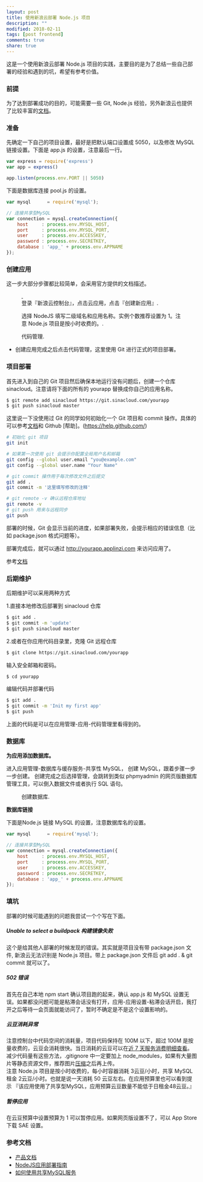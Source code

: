 ```yaml
---
layout: post
title: 使用新浪云部署 Node.js 项目
description: ""
modified: 2018-02-11
tags: [post frontend]
comments: true
share: true
---
```


这是一个使用新浪云部署 Node.js 项目的实践，主要目的是为了总结一些自己部署的经验和遇到的坑，希望有参考价值。

### 前提
为了达到部署成功的目的，可能需要一些 Git, Node.js 经验，另外新浪云也提供了比较丰富的[文档](http://www.sinacloud.com/index/support.html)。

### 准备
先确定一下自己的项目设置，最好是把默认端口设置成 5050，以及修改 MySQL 链接设置。下面是 app.js 的设置，注意最后一行。

``` javascript
var express = require('express')
var app = express()

app.listen(process.env.PORT || 5050)
```

下面是数据库连接 pool.js 的设置。
``` javascript
var mysql      = require('mysql');

// 连接共享型MySQL
var connection = mysql.createConnection({
    host     : process.env.MYSQL_HOST,
    port     : process.env.MYSQL_PORT,
    user     : process.env.ACCESSKEY,
    password : process.env.SECRETKEY,
    database : 'app_' + process.env.APPNAME
});
```

### 创建应用
这一步大部分步骤都比较简单，会采用官方提供的文档描述。  

<figure class="half">
    <a href="../images/nodejs-sinacloud _2018-02-11_15-55-33.png">
        <img src="../images/nodejs-sinacloud _2018-02-11_15-55-33.png" alt="">
    </a>
    <a href="../images/nodejs-sinacloud_2018-02-11_15-55-49.png">
        <img src="../images/nodejs-sinacloud_2018-02-11_15-55-49.png" alt="">
    </a>
	<figcaption><span>登录『新浪云控制台』，点击云应用，点击『创建新应用』</span>.</figcaption>
</figure>

<figure>
    <a href="../images/nodejs-sinacloud_2018-02-11_15-58-54.png">
        <img src="../images/nodejs-sinacloud_2018-02-11_15-58-54.png" alt="">
    </a>
	<figcaption><span>选择 NodeJS 填写二级域名和应用名称。实例个数推荐设置为 1。注意 Node.js 项目是按小时收费的。</span>.</figcaption>
</figure>

<figure>
    <a href="../images/nodejs-sinacloud_2018-02-11_16-01-20.png">
        <img src="../images/nodejs-sinacloud_2018-02-11_16-01-20.png" alt="">
    </a>
	<figcaption><span>代码管理</span>.</figcaption>
</figure>

* 创建应用完成之后点击代码管理，这里使用 Git 进行正式的项目部署。

### 项目部署
首先进入到自己的 Git 项目然后确保本地运行没有问题后，创建一个仓库 sinacloud。注意请将下面的所有的 yourapp 替换成你自己的应用名称。

``` bash
$ git remote add sinacloud https://git.sinacloud.com/yourapp
$ git push sinacloud master
```

这里说一下没使用过 Git 的同学如何初始化一个 Git 项目和 commit 操作。具体的可以参考[文档](https://git-scm.com/book/zh/v2)和 Github [帮助]。(https://help.github.com/)
``` bash
# 初始化 git 项目
git init

# 如果第一次使用 git 会提示你配置全局用户名和邮箱
git config --global user.email "you@example.com"
git config --global user.name "Your Name"

# git commit 操作用于每次修改文件之后提交
git add .
git commit -m '这里填写修改的注释'

# git remote -v 确认远程仓库地址
git remote -v
# git push 用来与远程同步
git push
```

部署的时候，Git 会显示当前的进度，如果部署失败，会提示相应的错误信息（比如 package.json 格式问题等）。  

部署完成后，就可以通过 http://yourapp.applinzi.com 来访问应用了。  

参考[文档](http://www.sinacloud.com/doc/sae/docker/nodejs-getting-started.html)

### 后期维护

后期维护可以采用两种方式

1.直接本地修改后部署到 sinacloud 仓库

``` bash
$ git add .
$ git commit -m 'update'
$ git push sinacloud master
```

2.或者在你应用代码目录里，克隆 Git 远程仓库

``` bash
$ git clone https://git.sinacloud.com/yourapp
```

输入安全邮箱和密码。

``` bash
$ cd yourapp
```

编辑代码并部署代码

``` bash
$ git add .
$ git commit -m 'Init my first app'
$ git push 
```

上面的代码是可以在应用管理-应用-代码管理里看得到的。

### 数据库
**为应用添加数据库。**  

进入应用管理-数据库与缓存服务-共享性 MySQL， 创建 MySQL，跟着步骤一步一步创建。 创建完成之后选择管理，会跳转到类似 phpmyadmin 的网页版数据库管理工具，可以倒入数据文件或者执行 SQL 语句。  

<figure>
    <a href="../images/nodejs-sinacloud_2018-02-11_16-02-03.png">
        <img src="../images/nodejs-sinacloud_2018-02-11_16-02-03.png" alt="">
    </a>
	<figcaption><span>创建数据库</span>.</figcaption>
</figure>

**数据库链接**

下面是Node.js 链接 MySQL 的设置，注意数据库名的设置。

``` javascript
var mysql      = require('mysql');

// 连接共享型MySQL
var connection = mysql.createConnection({
    host     : process.env.MYSQL_HOST,
    port     : process.env.MYSQL_PORT,
    user     : process.env.ACCESSKEY,
    password : process.env.SECRETKEY,
    database : 'app_' + process.env.APPNAME
});
```

### 填坑
部署的时候可能遇到的问题我尝试一个个写在下面。  
##### Unable to select a buildpack 构建镜像失败
这个是给其他人部署的时候发现的错误。其实就是项目没有带 package.json 文件, 新浪云无法识别是 Node.js 项目。带上 package.json 文件后 git add . & git commit 就可以了。
##### 502 错误
首先在自己本地 npm start 确认项目跑的起来，确认 app.js 和 MySQL 设置无误。如果都没问题可能是粘滞会话没有打开，应用-应用设置-粘滞会话开启，我打开之后等待一会页面就能访问了，暂时不确定是不是这个设置影响的。
##### 云豆消耗异常
注意控制台中代码空间的消耗量，项目代码保持在 100M 以下，超过 100M 是按量收费的，云豆会消耗很快。当日消耗的云豆可以在[近 7 天服务消费明细查看](http://www.sinacloud.com/ucenter/consumedetail)。  
减少代码量有这些方法，.gitignore 中一定要加上 node_modules，如果有大量图片等静态资源文件，推荐图片[压缩](https://sspai.com/post/40791)之后再上传。  
注意 Node.js 项目是按小时收费的，每小时容器消耗 3云豆/小时，共享 MySQL 租金 2云豆/小时。也就是说一天消耗 50 云豆左右。在应用预算里也可以看到提示 『该应用使用了共享型MySQL，应用预算云豆数量不能低于日租金48云豆。』
##### 暂停应用
在云豆预算中设置预算为 1 可以暂停应用。如果网页版设置不了，可以 App Store 下载 SAE 设置。

### 参考文档
* [产品文档](http://www.sinacloud.com/index/support.html)  
* [NodeJS应用部署指南](http://www.sinacloud.com/doc/sae/docker/nodejs-getting-started.html)  
* [如何使用共享MySQL服务](http://www.sinacloud.com/doc/sae/docker/howto-use-mysql.html)